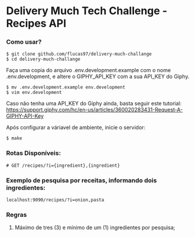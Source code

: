 # Delivery Much Tech Challenge - Recipes API

### Como usar?

```shell
$ git clone github.com/flucas97/delivery-much-challange
$ cd delivery-much-challange
```

Faça uma copia do arquivo .env.development.example com o nome .env.development, e altere o GIPHY_API_KEY com a sua API_KEY do Giphy.
```shell
$ mv .env.development.example env.development
$ vim env.development
```
Caso não tenha uma API_KEY do Giphy ainda, basta seguir este tutorial: https://support.giphy.com/hc/en-us/articles/360020283431-Request-A-GIPHY-API-Key

Após configurar a váriavel de ambiente, inicie o servidor:
```shell
$ make
```

### Rotas Disponíveis:
```
# GET /recipes/?i={ingredient},{ingredient}
```

### Exemplo de pesquisa por receitas, informando dois ingredientes:
```
localhost:9090/recipes/?i=onion,pasta
```

### Regras

1) Máximo de tres (3) e mínimo de um (1) ingredientes por pesquisa;
